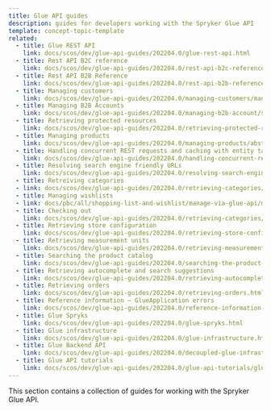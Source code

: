 ```yaml
---
title: Glue API guides
description: guides for developers working with the Spryker Glue API
template: concept-topic-template
related:
  - title: Glue REST API
    link: docs/scos/dev/glue-api-guides/202204.0/glue-rest-api.html
  - title: Rest API B2C reference
    link: docs/scos/dev/glue-api-guides/202204.0/rest-api-b2c-reference.html  
  - title: Rest API B2B Reference 
    link: docs/scos/dev/glue-api-guides/202204.0/rest-api-b2b-reference.html
  - title: Managing customers
    link: docs/scos/dev/glue-api-guides/202204.0/managing-customers/managing-customers.html
  - title: Managing B2B Accounts
    link: docs/scos/dev/glue-api-guides/202204.0/managing-b2b-account/searching-by-company-users.html
  - title: Retrieving protected resources
    link: docs/scos/dev/glue-api-guides/202204.0/retrieving-protected-resources.html
  - title: Managing products
    link: docs/scos/dev/glue-api-guides/202204.0/managing-products/abstract-products/retrieving-abstract-products.html
  - title: Handling concurrent REST requests and caching with entity tags
    link: docs/scos/dev/glue-api-guides/202204.0/handling-concurrent-rest-requests-and-caching-with-entity-tags.html
  - title: Resolving search engine friendly URLs
    link: docs/scos/dev/glue-api-guides/202204.0/resolving-search-engine-friendly-urls.html
  - title: Retreiving categories
  - link: docs/scos/dev/glue-api-guides/202204.0/retrieving-categories/retrieving-category-trees.html
  - title: Managing wishlists
  - link: docs/pbc/all/shopping-list-and-wishlist/manage-via-glue-api/manage-wishlists-via-glue-api.html
  - title: Checking out
    link: docs/scos/dev/glue-api-guides/202204.0/retrieving-categories/retrieving-category-trees.html
  - title: Retrieving store configuration
    link: docs/scos/dev/glue-api-guides/202204.0/retrieving-store-configuration.html
  - title: Retrieving measurement units
    link: docs/scos/dev/glue-api-guides/202204.0/retrieving-measurement-units.html
  - title: Searching the product catalog
    link: docs/scos/dev/glue-api-guides/202204.0/searching-the-product-catalog.html
  - title: Retrieving autocomplete and search suggestions
    link: docs/scos/dev/glue-api-guides/202204.0/retrieving-autocomplete-and-search-suggestions.html
  - title: Retrieving orders
    link: docs/scos/dev/glue-api-guides/202204.0/retrieving-orders.html
  - title: Reference information – GlueApplication errors
    link: docs/scos/dev/glue-api-guides/202204.0/reference-information-glueapplication-errors.html
  - title: Glue Spryks
    link: docs/scos/dev/glue-api-guides/202204.0/glue-spryks.html
  - title: Glue infrastructure
    link: docs/scos/dev/glue-api-guides/202204.0/glue-infrastructure.html
  - title: Glue Backend API
    link: docs/scos/dev/glue-api-guides/202204.0/decoupled-glue-infrastructure/how-to-guides/routing/how-to-create-a-storefront-resource.html
  - title: Glue API tutorials
    link: docs/scos/dev/glue-api-guides/202204.0/glue-api-tutorials/glue-api-tutorials.html
---
```


This section contains a collection of guides for working with the Spryker Glue API.





